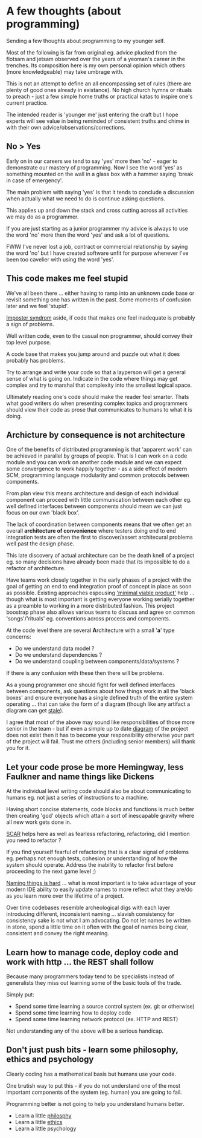 # A few thoughts (about programming)
Sending a few thoughts about programming to my younger self.
 
Most of the following is far from original eg. advice plucked from the flotsam and jetsam observed over the years of a yeoman's career in the trenches. Its composition here is my own personal opinion which others (more knowledgeable) may take umbrage with.

This is not an attempt to define an all encompassing set of rules (there are plenty of good ones already in existance). No high church hymns or rituals to preach -  just a few simple home truths or practical katas to inspire one's current practice.

The intended reader is 'younger me' just entering the craft but I hope experts will see value in being reminded of consistent truths and chime in with their own advice/observations/corrections.

## No > Yes

Early on in our careers we tend to say 'yes' more then 'no' - eager to demonstrate our mastery of programming. Now I see the word 'yes' as something mounted on the wall in a glass box with a hammer saying 'break in case of emergency'.

The main problem with saying 'yes' is that it tends to conclude a discussion when actually what we need to do is continue asking questions.

This applies up and down the stack and cross cutting across all activities we may do as a programmer.

If you are just starting as a junior programmer my advice is always to use the word 'no' more then the word 'yes' and ask a lot of questions.

FWIW I've never lost a job, contract or commercial relationship by saying the word 'no' but I have created software unfit for purpose whenever I've been too cavelier with using the word 'yes'.

## This code makes me feel stupid
We've all been there ... either having to ramp into an unknown code base or revisit something one has written in the past. Some moments of confusion later and we feel 'stupid'.

[Imposter syndrom](https://en.wikipedia.org/wiki/Impostor_syndrome) aside, if code that makes one feel inadequate is probably a sign of problems.

Well written code, even to the casual non programmer, should convey their top level purpose.

A code base that makes you jump around and puzzle out what it does probably has problems.

Try to arrange and write your code so that a layperson will get a general sense of what is going on. Indicate in the code where things may get complex and try to marshal that complexity into the smallest logical space.

Ultimately reading one's code should make the reader feel smarter. 
Thats what good writers do when presenting complex topics and programmers should view their code as prose that communicates to humans to what it is doing.


## Archicture by consequence is not architecture
One of the benefits of distributed programming is that 'apparent work' can be achieved in parallel by groups of people. That is I can work on a code module and you can work on another code module and we can expect some convergence to work happily together - as a side effect of modern SCM, programming language modularity and common protocols between components.

From plan view this means architecture and design of each individual component can proceed with little communication between each other eg. well defined interfaces between components should mean we can just focus on our own 'black box'.

The lack of coordination between components means that we often get an overall **architecture of convenience** where testers doing end to end integration tests are often the first to discover/assert architecural problems well past the design phase.

This late discovery of actual architecture can be the death knell of a project eg. so many decisions have already been made that its impossible to do a refactor of architecture.

Have teams work closely together in the early phases of a project with the goal of getting an end to end integration proof of concept in place as soon as possible. Existing approaches espousing ['minimal viable product'](https://en.wikipedia.org/wiki/Minimum_viable_product) help ... though what is most important is getting everyone working serially together as a preamble to working in a more distributed fashion. This project boostrap phase also allows various teams to discuss and agree on common 'songs'/'rituals' eg. conventions across process and components.

At the code level there are several **A**rchitecture with a small '**a**' type concerns:

* Do we understand data model ?
* Do we understand dependencies ?
* Do we understand coupling between components/data/systems ?

If there is any confusion with these then there will be problems.

As a young programmer one should fight for well defined interfaces between components, ask questions about how things work in all the 'black boxes' and ensure everyone has a single defined truth of the entire system operating ... that can take the form of a diagram (though like any artifact a diagram can get [stale](https://structurizr.com/help/code)).

I agree that most of the above may sound like responsibilities of those more senior in the team - but if even a simple up to date [diagram](https://en.wikipedia.org/wiki/C4_model) of the project does not exist then it has to become your responsibility otherwise your part of the project will fail. Trust me others (including senior members) will thank you for it.

## Let your code prose be more Hemingway, less Faulkner and name things like Dickens

At the individual level writing code should also be about communicating to humans eg. not just a series of instructions to a machine.

Having short concise statements, code blocks and functions is much better then creating 'god' objects which attain a sort of inescapable gravity where all new work gets done in.

[SCAR](https://www.linkedin.com/pulse/architecture-clues-heuristics-part-i-scars-ruth-malan/) helps here as well as fearless refactoring, refactoring, did I mention you need to refactor ?

If you find yourself fearful of refactoring that is a clear signal of problems eg. perhaps not enough tests, cohesion or understanding of 
how the system should operate. Address the inability to refactor first before proceeding to the next game level ;)

[Naming things is hard](https://www.martinfowler.com/bliki/TwoHardThings.html) ... what is most important is to take advantage of your modern IDE ability to easily update names to more reflect what they are/do as you learn more over the lifetime of a project.

Over time codebases resemble archeological digs with each layer introducing different, inconsistent naming ... slavish consistency for consistency sake is not what I am advocating. Do not let names be written in stone, spend a little time on it often with the goal of names being clear, consistent and convey the right meaning.

## Learn how to manage code, deploy code and work with http ... the REST shall follow

Because many programmers today tend to be specialists instead of generalists they miss 
out learning some of the basic tools of the trade.

Simply put:
 
* Spend some time learning a source control system (ex. git or otherwise)
* Spend some time learning how to deploy code
* Spend some time learning network protocol (ex. HTTP and REST)

Not understanding any of the above will be a serious handicap.  

## Don't just push bits - learn some philosophy, ethics and psychology

Clearly coding has a mathematical basis but humans use your code.

One brutish way to put this - if you do not understand one of the most important
components of the system (eg. human) you are going to fail.

Programming better is not going to help you understand humans better.

* Learn a little [philosphy](https://en.wikipedia.org/wiki/Outline_of_philosophy) 
* Learn a little [ethics](https://en.wikipedia.org/wiki/Programming_ethics)
* Learn a little psychology
